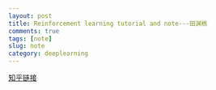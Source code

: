```yaml
---
layout: post
title: Reinforcement learning tutorial and note---田渊栋
comments: true
tags: [note]
slug: note
category: deeplearning
---
```



[1]: https://zhuanlan.zhihu.com/p/25770890

[知乎链接][1]
